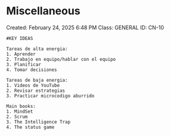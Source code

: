# Miscellaneous

Created: February 24, 2025 6:48 PM
Class: GENERAL
ID: CN-10

```
#KEY IDEAS

Tareas de alta energia:
1. Aprender
2. Trabajo en equipo/hablar con el equipo
3. Planificar
4. Tomar decisiones

Tareas de baja energia:
1. Videos de YouTube
2. Revisar estrategias
3. Practicar microcodigo aburrido

Main books:
1. MindSet
2. Scrum
3. The Intelligence Trap
4. The status game
```